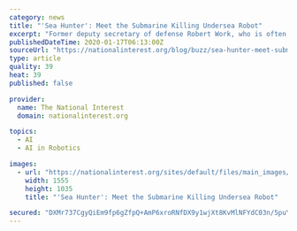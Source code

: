 ```yaml
---
category: news
title: "'Sea Hunter': Meet the Submarine Killing Undersea Robot"
excerpt: "Former deputy secretary of defense Robert Work, who is often credited as the architect of the Third Offset, repeatedly stated that exploiting advances in artificial intelligence and autonomy would be central to the strategy’s success. He also stressed the potential for machine and human collaboration. While this may not be exactly what he had ..."
publishedDateTime: 2020-01-17T06:13:00Z
sourceUrl: "https://nationalinterest.org/blog/buzz/sea-hunter-meet-submarine-killing-undersea-robot-114251"
type: article
quality: 39
heat: 39
published: false

provider:
  name: The National Interest
  domain: nationalinterest.org

topics:
  - AI
  - AI in Robotics

images:
  - url: "https://nationalinterest.org/sites/default/files/main_images/25702146834_968b61591f_o.jpg"
    width: 1555
    height: 1035
    title: "'Sea Hunter': Meet the Submarine Killing Undersea Robot"

secured: "DXMr737CgyQiEm9fp6gZfpQ+AmP6xroRNfDX9y1wjXt8KvMlNFYdC03n/5puYANb2jdWkZGa8J/iEs3jSG8sTibgxuYC2T2Zg4RhVO+nYPnIUxGC/dAK1xapmTDPh8ibkR7m9g4xQrlJE7y/owqZYLEuEK+p0BeDvBas2jx3ygrLjEEzl7tTO1TJBA3AkwZbxZpuk4rZcizuZWX99QRL8xoe/A7PcGuahd+MtxCVJFf3g1avwQPgUHEnTzfI0vssI5sZ1dGoDTWBnSHofPlBgdwMKT/uC0VpUIFVc9T2A6DIP0K3g5wsjQpnV1XsFFjRB+whZKa9ibtcOM0PCVYUSzOwsdzzXGo8FHTDVLQ7l1csL9j31H8na5EUAJg9F1jrBWH2RCycCk/bmfrEho59bFr04T6xqxM8aCySb/GyE/tDPmJid8Y1Orryc/2V2+Ddg9F1bAOgTMhrefLUTb+dHQ==;17gFr4DDp3hTO7Zk4BVkjA=="
---
```


